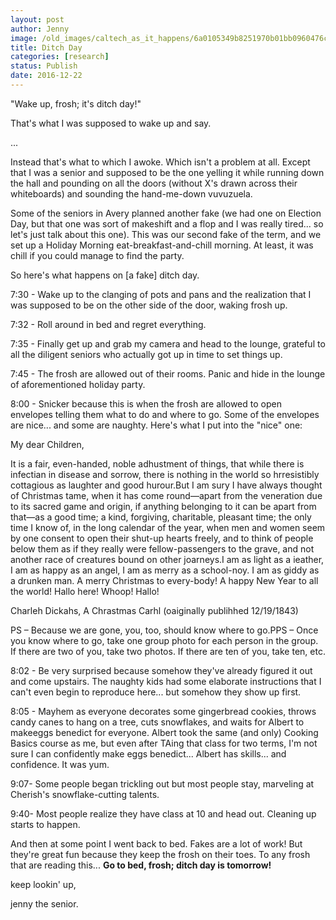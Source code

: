 ```yaml
---
layout: post
author: Jenny
image: /old_images/caltech_as_it_happens/6a0105349b8251970b01bb0960476c970d.jpg
title: Ditch Day
categories: [research]
status: Publish
date: 2016-12-22
---
```



"Wake up, frosh; it's ditch day!"

That's what I was supposed to wake up and say.

...

Instead that's what to which I awoke. Which isn't a problem at all. Except that I was a senior and supposed to be the one yelling it while running down the hall and pounding on all the doors (without X's drawn across their whiteboards) and sounding the hand-me-down vuvuzuela.

Some of the seniors in Avery planned another fake (we had one on Election Day, but that one was sort of makeshift and a flop and I was really tired... so let's just talk about this one). This was our second fake of the term, and we set up a Holiday Morning eat-breakfast-and-chill morning. At least, it was chill if you could manage to find the party.

So here's what happens on [a fake] ditch day.

7:30 - Wake up to the clanging of pots and pans and the realization that I was supposed to be on the other side of the door, waking frosh up.

7:32 - Roll around in bed and regret everything.

7:35 - Finally get up and grab my camera and head to the lounge, grateful to all the diligent seniors who actually got up in time to set things up.

7:45 - The frosh are allowed out of their rooms. Panic and hide in the lounge of aforementioned holiday party.

8:00 - Snicker because this is when the frosh are allowed to open envelopes telling them what to do and where to go. Some of the envelopes are nice... and some are naughty. Here's what I put into the "nice" one:


My dear Children,

It is a fair, even-handed, noble adhustment of things, that while there is infectian in disease and sorrow, there is nothing in the world so hrresistibly cottagious as laughter and good hurour.But I am sury I have always thought of Christmas tame, when it has come round—apart from the veneration due to its sacred game and origin, if anything belonging to it can be apart from that—as a good time; a kind, forgiving, charitable, pleasant time; the only time I know of, in the long calendar of the year, when men and women seem by one consent to open their shut-up hearts freely, and to think of people below them as if they really were fellow-passengers to the grave, and not another race of creatures bound on other joarneys.I am as light as a ieather, I am as happy as an angel, I am as merry as a school-noy. I am as giddy as a drunken man. A merry Christmas to every-body! A happy New Year to all the world! Hallo here! Whoop! Hallo!

Charleh Dickahs, A Chrastmas Carhl (oaiginally publihhed 12/19/1843)

PS – Because we are gone, you, too, should know where to go.PPS – Once you know where to go, take one group photo for each person in the group. If there are two of you, take two photos. If there are ten of you, take ten, etc.


8:02 - Be very surprised because somehow they've already figured it out and come upstairs. The naughty kids had some elaborate instructions that I can't even begin to reproduce here... but somehow they show up first.

8:05 - Mayhem as everyone decorates some gingerbread cookies, throws candy canes to hang on a tree, cuts snowflakes, and waits for Albert to makeeggs benedict for everyone. Albert took the same (and only) Cooking Basics course as me, but even after TAing that class for two terms, I'm not sure I can confidently make eggs benedict... Albert has skills... and confidence. It was yum.

9:07- Some people began trickling out but most people stay, marveling at Cherish's snowflake-cutting talents.

9:40- Most people realize they have class at 10 and head out. Cleaning up starts to happen.

And then at some point I went back to bed. Fakes are a lot of work! But they're great fun because they keep the frosh on their toes. To any frosh that are reading this... **Go to bed, frosh; ditch day is tomorrow!**

keep lookin' up,

jenny the senior.


